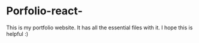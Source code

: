 # Porfolio-react-
This is my portfolio website. It has all the essential files with it. I hope this is helpful :)

